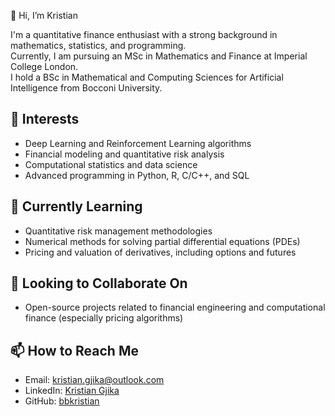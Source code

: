 👋 Hi, I’m Kristian

I'm a quantitative finance enthusiast with a strong background in mathematics, statistics, and programming. <br>
Currently, I am pursuing an MSc in Mathematics and Finance at Imperial College London.<br>
I hold a BSc in Mathematical and Computing Sciences for Artificial Intelligence from Bocconi University.

## 👀 Interests
- Deep Learning and Reinforcement Learning algorithms
- Financial modeling and quantitative risk analysis
- Computational statistics and data science
- Advanced programming in Python, R, C/C++, and SQL

## 🌱 Currently Learning
- Quantitative risk management methodologies
- Numerical methods for solving partial differential equations (PDEs)
- Pricing and valuation of derivatives, including options and futures

## 🤝 Looking to Collaborate On
- Open-source projects related to financial engineering and computational finance (especially pricing algorithms)

## 📫 How to Reach Me
- Email: kristian.gjika@outlook.com
- LinkedIn: [Kristian Gjika](https://www.linkedin.com/in/kristian-gjika)
- GitHub: [bbkristian](https://github.com/bbkristian)
